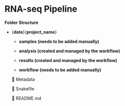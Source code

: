 # RNA-seq Pipeline

**Folder Structure**

- {**date**}{**project_name**}
    - **samples (needs to be added manually)**
        
        
    - **analysis (created and managed by the workflow)**
        
        
    - **results (created and managed by the workflow)**
        
        
    - **workflow (needs to be added manually)**
        
        
    
    📝 Metadata
    
    📝 Snakefile
    
    📝 README.md